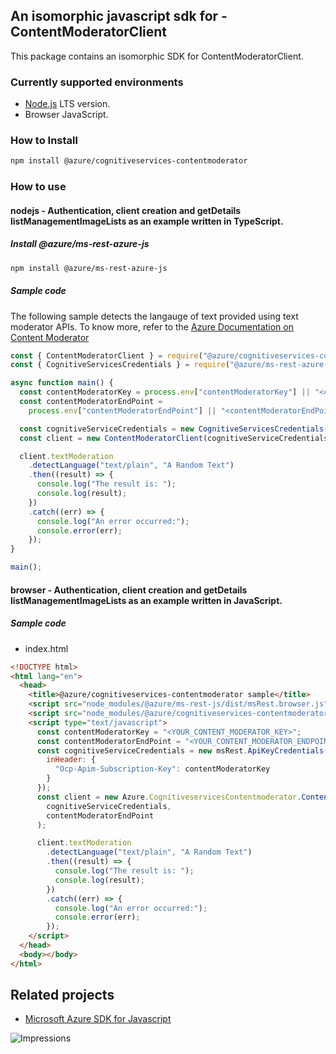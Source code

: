 ## An isomorphic javascript sdk for - ContentModeratorClient

This package contains an isomorphic SDK for ContentModeratorClient.

### Currently supported environments

- [Node.js](https://nodejs.org/) LTS version.
- Browser JavaScript.

### How to Install

```bash
npm install @azure/cognitiveservices-contentmoderator
```

### How to use

#### nodejs - Authentication, client creation and getDetails listManagementImageLists as an example written in TypeScript.

##### Install @azure/ms-rest-azure-js

```bash
npm install @azure/ms-rest-azure-js
```

##### Sample code
The following sample detects the langauge of text provided using text moderator APIs. To know more, refer to the [Azure Documentation on Content Moderator](https://docs.microsoft.com/azure/cognitive-services/content-moderator/overview)

```javascript
const { ContentModeratorClient } = require("@azure/cognitiveservices-contentmoderator");
const { CognitiveServicesCredentials } = require("@azure/ms-rest-azure-js");

async function main() {
  const contentModeratorKey = process.env["contentModeratorKey"] || "<contentModeratorKey>";
  const contentModeratorEndPoint =
    process.env["contentModeratorEndPoint"] || "<contentModeratorEndPoint>";

  const cognitiveServiceCredentials = new CognitiveServicesCredentials(contentModeratorKey);
  const client = new ContentModeratorClient(cognitiveServiceCredentials, contentModeratorEndPoint);

  client.textModeration
    .detectLanguage("text/plain", "A Random Text")
    .then((result) => {
      console.log("The result is: ");
      console.log(result);
    })
    .catch((err) => {
      console.log("An error occurred:");
      console.error(err);
    });
}

main();
```

#### browser - Authentication, client creation and getDetails listManagementImageLists as an example written in JavaScript.

##### Sample code

- index.html

```html
<!DOCTYPE html>
<html lang="en">
  <head>
    <title>@azure/cognitiveservices-contentmoderator sample</title>
    <script src="node_modules/@azure/ms-rest-js/dist/msRest.browser.js"></script>
    <script src="node_modules/@azure/cognitiveservices-contentmoderator/dist/cognitiveservices-contentmoderator.js"></script>
    <script type="text/javascript">
      const contentModeratorKey = "<YOUR_CONTENT_MODERATOR_KEY>";
      const contentModeratorEndPoint = "<YOUR_CONTENT_MODERATOR_ENDPOINT>";
      const cognitiveServiceCredentials = new msRest.ApiKeyCredentials({
        inHeader: {
          "Ocp-Apim-Subscription-Key": contentModeratorKey
        }
      });
      const client = new Azure.CognitiveservicesContentmoderator.ContentModeratorClient(
        cognitiveServiceCredentials,
        contentModeratorEndPoint
      );

      client.textModeration
        .detectLanguage("text/plain", "A Random Text")
        .then((result) => {
          console.log("The result is: ");
          console.log(result);
        })
        .catch((err) => {
          console.log("An error occurred:");
          console.error(err);
        });
    </script>
  </head>
  <body></body>
</html>
```

## Related projects

- [Microsoft Azure SDK for Javascript](https://github.com/Azure/azure-sdk-for-js)

![Impressions](https://azure-sdk-impressions.azurewebsites.net/api/impressions/azure-sdk-for-js%2Fsdk%2Fcognitiveservices%2Fcognitiveservices-contentmoderator%2FREADME.png)
